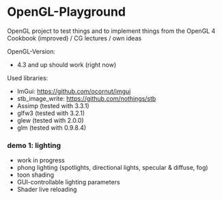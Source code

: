 # OpenGL-Playground

OpenGL project to test things and to implement things from the OpenGL 4 Cookbook (improved) / CG lectures / own ideas

OpenGL-Version:
* 4.3 and up should work (right now)

Used libraries:
* ImGui: https://github.com/ocornut/imgui
* stb_image_write: https://github.com/nothings/stb
* Assimp (tested with 3.3.1)
* glfw3 (tested with 3.2.1)
* glew (tested with 2.0.0)
* glm (tested with 0.9.8.4)

### demo 1: lighting
* work in progress
* phong lighting (spotlights, directional lights, specular & diffuse, fog)
* toon shading
* GUI-controllable lighting parameters
* Shader live reloading
